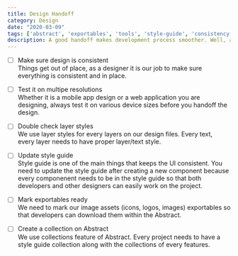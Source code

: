 ```yaml
---
title: Design Handoff
category: Design
date: "2020-03-09"
tags: ['abstract', 'exportables', 'tools', 'style-guide', 'consistency', 'handoff']
description: A good handoff makes development process smoother. Well, at least for the beginning... This checklist makes sure that we don't miss anything on the handoff.
---
```


- [ ] Make sure design is consistent  
Things get out of place, as a designer it is our job to make sure everything is consistent and in place.

- [ ] Test it on multipe resolutions  
Whether it is a mobile app design or a web application you are designing, always test it on various device sizes before you handoff the design.

- [ ] Double check layer styles  
We use layer styles for every layers on our design files. Every text, every layer needs to have proper layer/text style.

- [ ] Update style guide  
Style guide is one of the main things that keeps the UI consistent. You need to update the style guide after creating a new component because every componenent needs to be in the style guide so that both developers and other designers can easily work on the project.

- [ ] Mark exportables ready  
We need to mark our image assets (icons, logos, images) exportables so that developers can download them within the Abstract.

- [ ] Create a collection on Abstract  
We use collections feature of Abstract. Every project needs to have a style guide collection along with the collections of every features. 

